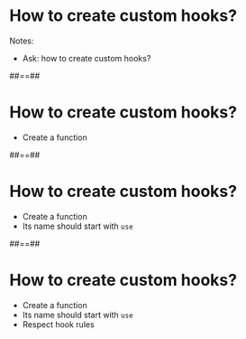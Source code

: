 # How to create custom hooks?

Notes:

- Ask: how to create custom hooks?

##==##

# How to create custom hooks?

- Create a function

##==##

# How to create custom hooks?

- Create a function
- Its name should start with `use`

##==##

# How to create custom hooks?

- Create a function
- Its name should start with `use`
- Respect hook rules
